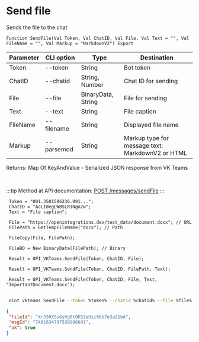 ﻿---
sidebar_position: 2
---

# Send file
 Sends the file to the chat



`Function SendFile(Val Token, Val ChatID, Val File, Val Text = "", Val FileName = "", Val Markup = "MarkdownV2") Export`

 | Parameter | CLI option | Type | Destination |
 |-|-|-|-|
 | Token | --token | String | Bot token |
 | ChatID | --chatid | String, Number | Chat ID for sending |
 | File | --file | BinaryData, String | File for sending |
 | Text | --text | String | File caption |
 | FileName | --filename | String | Displayed file name |
 | Markup | --parsemod | String | Markup type for message text: MarkdownV2 or HTML |

 
 Returns: Map Of KeyAndValue - Serialized JSON response from VK Teams

<br/>

:::tip
Method at API documentation: [POST /messages/sendFile](https://teams.vk.com/botapi/#/messages/post_messages_sendFile)
:::
<br/>


```bsl title="Code example"
 Token = "001.3501506236.091...";
 ChatID = "AoLI0egLWBSLR1Ngn2w";
 Text = "File caption";
 
 File = "https://openintegrations.dev/test_data/document.docx"; // URL
 FilePath = GetTempFileName("docx"); // Path
 
 FileCopy(File, FilePath);
 
 FileBD = New BinaryData(FilePath); // Binary
 
 Result = OPI_VKTeams.SendFile(Token, ChatID, File);
 
 Result = OPI_VKTeams.SendFile(Token, ChatID, FilePath, Text);
 
 Result = OPI_VKTeams.SendFile(Token, ChatID, File, Text, "ImportantDocument.docx");
```
	


```sh title="CLI command example"
 
 oint vkteams SendFile --token %token% --chatid %chatid% --file %file% --text %text% --filename %filename% --parsemod %parsemod%

```

```json title="Result"
{
 "fileId": "XrJ30XSsGyVg0tOK52eUzi66b7e3a21bd",
 "msgId": "7401634797530906691",
 "ok": true
}
```
